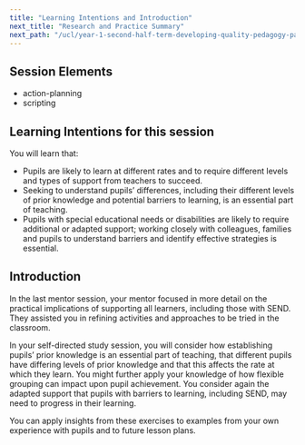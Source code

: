 ```yaml
---
title: "Learning Intentions and Introduction"
next_title: "Research and Practice Summary"
next_path: "/ucl/year-1-second-half-term-developing-quality-pedagogy-part-2/spring-week-2-ect-research-and-practice-summary"
---
```


## Session Elements

- action-planning
- scripting

## Learning Intentions for this session

You will learn that:

- Pupils are likely to learn at different rates and to require different levels and types of support from teachers to succeed.
- Seeking to understand pupils’ differences, including their different levels of prior knowledge and potential barriers to learning, is an essential part of teaching.
- Pupils with special educational needs or disabilities are likely to require additional or adapted support; working closely with colleagues, families and pupils to understand barriers and identify effective strategies is essential.

## Introduction

In the last mentor session, your mentor focused in more detail on the practical implications of supporting all learners, including those with SEND. They assisted you in refining activities and approaches to be tried in the classroom.

In your self-directed study session, you will consider how establishing pupils’ prior knowledge is an essential part of teaching, that different pupils have differing levels of prior knowledge and that this affects the rate at which they learn. You might further apply your knowledge of how flexible grouping can impact upon pupil achievement. You consider again the adapted support that pupils with barriers to learning, including SEND, may need to progress in their learning.

You can apply insights from these exercises to examples from your own experience with pupils and to future lesson plans.
